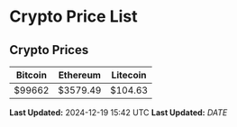 # Crypto Price List

## Crypto Prices
| Bitcoin | Ethereum | Litecoin |
| ------- | -------- | -------- |
| $99662 | $3579.49 | $104.63 |
**Last Updated:** 2024-12-19 15:42 UTC
**Last Updated:** $DATE$
